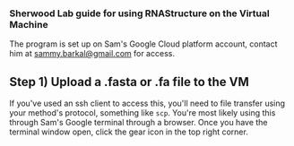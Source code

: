### Sherwood Lab guide for using RNAStructure on the Virtual Machine

The program is set up on Sam's Google Cloud platform account, contact him at sammy.barkal@gmail.com for access. 

## Step 1) Upload a .fasta or .fa file to the VM

If you've used an ssh client to access this, you'll need to file transfer using your method's protocol, something like `scp`.
You're most likely using this through Sam's Google terminal through a browser. Once you have the terminal window open, click the 
gear icon in the top right corner. 



